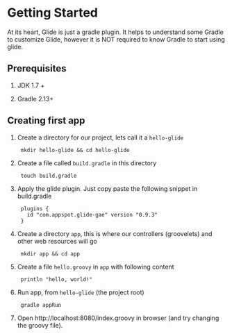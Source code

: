 # Getting Started

At its heart, Glide is just a gradle plugin. It helps to understand some Gradle to customize Glide, however it is NOT required
 to know Gradle to start using glide.   


## Prerequisites

1. JDK 1.7 +

2. Gradle 2.13+ 


## Creating first app

1. Create a directory for our project, lets call it a `hello-glide`
      
        mkdir hello-glide && cd hello-glide
      
2. Create a file called `build.gradle` in this directory
      
        touch build.gradle


3. Apply the glide plugin. Just copy paste the following snippet in build.gradle       

        plugins {
          id "com.appspot.glide-gae" version "0.9.3"
        }

4. Create a directory `app`, this is where our controllers (groovelets) and other web resources will go
    
    
        mkdir app && cd app


5. Create a file `hello.groovy` in `app` with following content
 
        println "hello, world!"

  
6. Run app, from `hello-glide` (the project root) 

        gradle appRun
        

7. Open http://localhost:8080/index.groovy in browser (and try changing the groovy file).        


  
